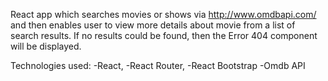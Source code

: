 React app which searches movies or shows via http://www.omdbapi.com/ and then enables user to view more details about movie from a list of search results. If no results could be found, then the Error 404 component will be displayed.

Technologies used: 
-React,
-React Router,
-React Bootstrap
-Omdb API
